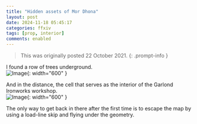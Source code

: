 ```yaml
---
title: "Hidden assets of Mor Dhona"
layout: post
date: 2024-11-18 05:45:17
categories: ffxiv
tags: [prop, interior]
comments: enabled
---
```

> This was originally posted 22 October 2021.
{: .prompt-info }

I found a row of trees underground.  
![Image](/MorDhona_1.png){: width="600" }
                                                                                                          
And in the distance, the cell that serves as the interior of the Garlond Ironworks workshop.              
![Image](/MorDhona_2.png){: width="600" }  

The only way to get back in there after the first time is to escape the map by using a load-line skip and flying under the geometry.


